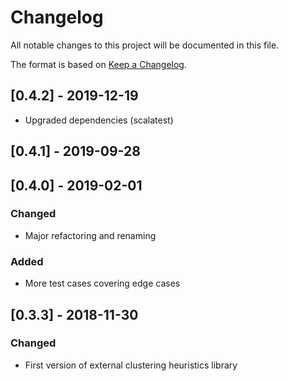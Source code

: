 # Changelog
All notable changes to this project will be documented in this file.

The format is based on [Keep a Changelog](https://keepachangelog.com/en/1.0.0/).

## [0.4.2] - 2019-12-19
- Upgraded dependencies (scalatest)

## [0.4.1] - 2019-09-28

## [0.4.0] - 2019-02-01
### Changed
- Major refactoring and renaming

### Added
- More test cases covering edge cases

## [0.3.3] - 2018-11-30
### Changed
- First version of external clustering heuristics library
